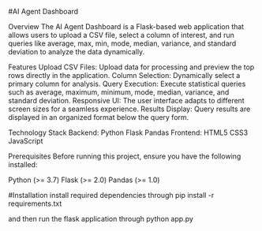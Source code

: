 #AI Agent Dashboard

Overview
The AI Agent Dashboard is a Flask-based web application that allows users to upload a CSV file, select a column of interest, and run queries like average, max, min, mode, median, variance, and standard deviation to analyze the data dynamically.

Features
Upload CSV Files: Upload data for processing and preview the top rows directly in the application.
Column Selection: Dynamically select a primary column for analysis.
Query Execution: Execute statistical queries such as average, maximum, minimum, mode, median, variance, and standard deviation.
Responsive UI: The user interface adapts to different screen sizes for a seamless experience.
Results Display: Query results are displayed in an organized format below the query form.

Technology Stack
Backend:
Python
Flask
Pandas
Frontend:
HTML5
CSS3
JavaScript

Prerequisites
Before running this project, ensure you have the following installed:

Python (>= 3.7)
Flask (>= 2.0)
Pandas (>= 1.0)

#Installation
install required dependencies through
pip install -r requirements.txt

and then run the flask application through
python app.py

